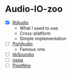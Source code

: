 # Audio-IO-zoo

- [x] [RtAudio](https://www.music.mcgill.ca/~gary/rtaudio/)
    - What I used to use.
    - Cross-platform
    - Simple implementation
- [ ] [PortAudio](https://www.portaudio.com/)
    - Famous one.
- [ ] [libSoundio](http://libsound.io/)
- [ ] [ossia](https://ossia.io/site-libossia/about.html)
- [ ] [PipeWire](https://pipewire.org/)
